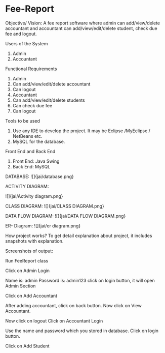 # Fee-Report
Objective/ Vision:
A fee report software where admin can add/view/delete accountant and accountant can add/view/edit/delete student, check due fee and logout.

Users of the System
1.	Admin
2.	Accountant

Functional Requirements
1. Admin
1.	Can add/view/edit/delete accountant
2.	Can logout
2. Accountant
1.	Can add/view/edit/delete students
2.	Can check due fee
3.	Can logout


Tools to be used
1.	Use any IDE to develop the project. It may be Eclipse /MyEclipse / NetBeans etc.
2.	MySQL for the database.

Front End and Back End
1.	Front End: Java Swing
2.	Back End: MySQL

DATABASE:
![]{jai/database.png}

ACTIVITY DIAGRAM:

![]{jai/Activity diagram.png}

CLASS DIAGRAM:
![]{jai/CLASS DIAGRAM.png}



DATA FLOW DIAGRAM:
![]{jai/DATA FLOW DIAGRAM.png}




 ER- Diagram:
 ![]{jai/er diagram.png}

 

 












How project works?
To get detail explanation about project, it includes snapshots with explanation.


Screenshots of output:

Run FeeReport class
 
Click on Admin Login
 
Name is: admin
Password is: admin123
click on login button, it will open Admin Section



 
Click on Add Accountant
 
After adding accountant, click on back button.
Now click on View Accountant.
 
Now click on logout
Click on Accountant Login
 
Use the name and password which you stored in database.
Click on login button.

Click on Add Student
